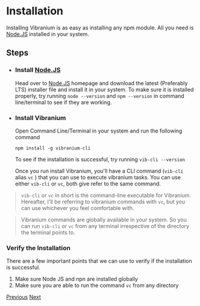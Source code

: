 # Installation

Installing Vibranium is as easy as installing any npm module. All you need is [Node.JS](https://nodejs.org/en/) installed in your system.

## Steps

- ### Install [Node.JS](https://nodejs.org/en/)

  Head over to [Node.JS](https://nodejs.org/en/) homepage and download the latest (Preferably LTS) installer file and install it in your system. To make sure it is installed properly, try running `node --version` and `npm --version` in command line/terminal to see if they are working.

- ### Install Vibranium

  Open Command Line/Terminal in your system and run the following command

  ```shell
  npm install -g vibranium-cli
  ```

  To see if the installation is successful, try running `vib-cli --version` 

  Once you run install Vibranium, you'll have a CLI command (`vib-cli`  alias `vc` ) that you can use to execute vibranium tasks. You can use either `vib-cli`  or `vc`, both give refer to the same command.

>  `vib-cli` or `vc` in short is the command-line executable for Vibranium. Hereafter, I'll be referring to vibranium commands with `vc`, but you can use whichever you feel comfortable with.

> Vibranium commands are globally available in your system. So you can run `vib-cli` or `vc` from any terminal irrespective of the directory the terminal points to.


### Verify the Installation

There are a few important points that we can use to verify if the installation is successful.

1. Make sure Node JS and npn are installed globally
2. Make sure you are able to run the command `vc` from any directory


[Previous](1.2.collections_scenarios_endpoints.md)
[Next](1.4.configuration.md)
